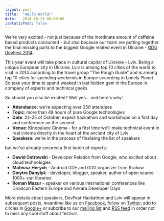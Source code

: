 ```yaml
---
layout: post
title:  "Hello World!"
date:   2018-10-29 08:00:00
isStaticPost: false
---
```


We're very excited - not just because of the inordinate amount of caffeine based products consumed - 
but also because our team are putting together 
the final missing parts to the biggest Google related event in Ukraine - [GDG DevFest 2014](http://devfest.gdg.org.ua/). 

This year event will take place in cultural capital of Ukraine - Lviv. Being a unique European city in Ukraine, Lviv is among top 10 cities of the world to visit in 2014 according to the travel group “The Rough Guide” and is among top 10 cities for spending weekends in Europe according to Lonely Planet. So take your time to spend weeked in last hidden gem in the Europe in company of experts and technical geeks.

So should you also be excited? Well yes... and here's why!

* **Attendance**: we're expecting over 350 attendees
* **Topic**: more than 48 hours of pure Google technologies 
* **Date**: 24-25 of October, expect hackathon and workshops on a first day and conference on the second
* **Venue**: Kinopalace Cinema - for a first time we'll make technical event in real cinema directly in the heart of the ancient city of Lviv
* **Speakers**: we're in the process of finalising the list of speakers

but we've already secured a first batch of experts:

* **Dawid Ostrowski** - Developer Relation from Google, who excited about cloud technologies<br>
* **Mateusz Herych** - Android GDE and GDG organizer from Krakow<br>
* **Dmytro Danylyk** - developer, blogger, speaker, author of open source 1000+ star libraries <br>
* **Roman Mazur** - speaker on various international conferences like Droidcon Eastern Europe and Ankara Developer Days<br>


More details about speakers, DevFest Hackathon and Lviv will appear in subsequent posts, meantime like us on [Facebook](https://facebook.com/GDGLviv), follow on [Twitter](https://twitter.com/intent/user?screen_name=GDGLviv), add to circles in [Google+](https://plus.google.com/b/102444623953913144164) or subcribe to our [mailing list](http://gdg.us5.list-manage1.com/subscribe/post?u=9fc8aa205b0521b5f05fc8e1e&id=ae0fb459fc) and [RSS feed](http://devfest.gdg.org.ua/feed.xml) in order not to miss any cool stuff about festival.
